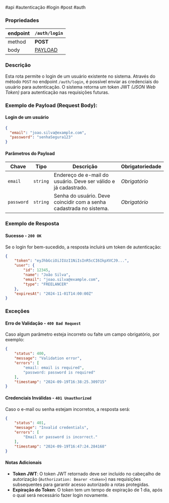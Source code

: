   #api #autenticação #login #post #auth

### Propriedades

| endpoint | `/auth/login`                      |
| -------- | ---------------------------------- |
| method   | __POST__                           |
| body     | [PAYLOAD](#Exemplo%20De%20Payload) |

### Descrição
Esta rota permite o login de um usuário existente no sistema. Através do método `POST` no endpoint `/auth/login`, é possível enviar as credenciais do usuário para autenticação. O sistema retorna um token JWT *(JSON Web Token)* para autenticação nas requisições futuras.

### Exemplo de Payload (Request Body):

#### Login de um usuário
```json
{
  "email": "joao.silva@example.com",
  "password": "senhaSegura123"
}
```

#### Parâmetros do Payload

| **Chave**  | **Tipo** | **Descrição**                                                       | **Obrigatoriedade** |
| ---------- | -------- | ------------------------------------------------------------------- | ------------------- |
| `email`    | `string` | Endereço de e-mail do usuário. Deve ser válido e já cadastrado.     | _Obrigatório_       |
| `password` | `string` | Senha do usuário. Deve coincidir com a senha cadastrada no sistema. | _Obrigatório_       |

### Exemplo de Resposta
#### Sucesso - `200 OK`
Se o login for bem-sucedido, a resposta incluirá um token de autenticação:
```json
{ 
	"token": "eyJhbGciOiJIUzI1NiIsInR5cCI6IkpXVCJ9...",
	"user": {
		"id": 12345,
		"name": "João Silva",
		"email": "joao.silva@example.com",
		"type": "FREELANCER"
	},
	"expiresAt": "2024-11-01T14:00:00Z"
}
```

### Exceções
#### Erro de Validação - `400 Bad Request`
Caso algum parâmetro esteja incorreto ou falte um campo obrigatório, por exemplo:
```json
{
	"status": 400,
	"message": "Validation error",
	"errors": [
		"email: email is required",
		"password: password is required"
	],
	"timestamp": "2024-09-19T16:38:25.309715"
}
```

#### Credenciais Inválidas - `401 Unauthorized`
Caso o e-mail ou senha estejam incorretos, a resposta será:
```json
{
	"status": 401,
	"message": "Invalid credentials",
	"errors": [
		"Email or password is incorrect."
	],
	"timestamp": "2024-09-19T16:47:24.284168"
}
```

#### Notas Adicionais
- **Token JWT**: O token JWT retornado deve ser incluído no cabeçalho de autorização (`Authorization: Bearer <token>`) nas requisições subsequentes para garantir acesso autorizado a rotas protegidas.
- **Expiração do Token**: O token tem um tempo de expiração de 1 dia, após o qual será necessário fazer login novamente.